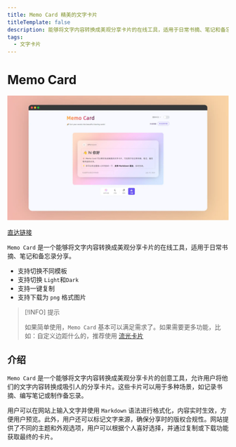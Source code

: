 ```yaml
---
title: Memo Card 精美的文字卡片
titleTemplate: false
description: 能够将文字内容转换成美观分享卡片的在线工具，适用于日常书摘、笔记和备忘录分享。
tags: 
  - 文字卡片
---
```




# Memo Card

![MemoCard](./assets/MemoCard.webp)

<a href="https://www.memocard.net/" class="to-url" target="_blank">直达链接</a>

`Memo Card` 是一个能够将文字内容转换成美观分享卡片的在线工具，适用于日常书摘、笔记和备忘录分享。

- 支持切换不同模板
- 支持切换 `Light`和`Dark`
- 支持一键复制
- 支持下载为 `png` 格式图片

> [!INFO] 提示
>
> 如果简单使用，`Memo Card` 基本可以满足需求了。如果需要更多功能，比如：自定义边距什么的，推荐使用 [流光卡片](./流光卡片)

## 介绍

`Memo Card` 是一个能够将文字内容转换成美观分享卡片的创意工具，允许用户将他们的文字内容转换成吸引人的分享卡片。这些卡片可以用于多种场景，如记录书摘、编写笔记或制作备忘录。

用户可以在网站上输入文字并使用 `Markdown` 语法进行格式化，内容实时生效，方便用户预览。此外，用户还可以标记文字来源，确保分享时的版权合规性。网站提供了不同的主题和外观选项，用户可以根据个人喜好选择，并通过复制或下载功能获取最终的卡片。
